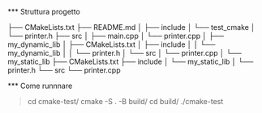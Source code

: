 *** Struttura progetto

├── CMakeLists.txt
├── README.md
│
├── include
│   └── test_cmake
│       └── printer.h
├── src
│    ├── main.cpp
│    └── printer.cpp
│
├── my_dynamic_lib
│   ├── CMakeLists.txt
│   ├── include
│   │   └── my_dynamic_lib
│   │       └── printer.h
│   └── src
│       └── printer.cpp
│
└── my_static_lib
    ├── CMakeLists.txt
    ├── include
    │   └── my_static_lib
    │       └── printer.h
    └── src
        └── printer.cpp


*** Come runnnare
> cd cmake-test/
> cmake -S . -B build/
> cd build/
> ./cmake-test


